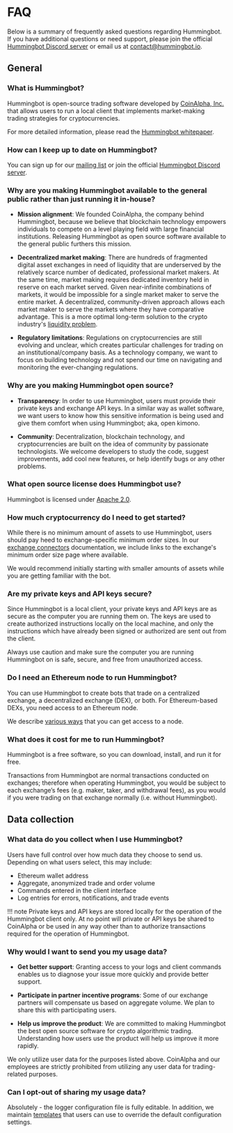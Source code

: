 # FAQ

Below is a summary of frequently asked questions regarding Hummingbot.  If you have additional questions or need support, please join the official [Hummingbot Discord server](https://discord.hummingbot.io) or email us at [contact@hummingbot.io](mailto:contact@hummingbot.io). 

## General

### What is Hummingbot?

Hummingbot is open-source trading software developed by [CoinAlpha, Inc.](https://coinalpha.com) that allows users to run a local client that implements market-making trading strategies for cryptocurrencies.

For more detailed information, please read the [Hummingbot whitepaper](https://www.hummingbot.io/whitepaper.pdf).

### How can I keep up to date on Hummingbot?

You can sign up for our [mailing list](https://hummingbot.io) or join the official [Hummingbot Discord server](https://discord.hummingbot.io).
 
### Why are you making Hummingbot available to the general public rather than just running it in-house?

- **Mission alignment**: We founded CoinAlpha, the company behind Hummingbot, because we believe that blockchain technology empowers individuals to compete on a level playing field with large financial institutions. Releasing Hummingbot as open source software available to the general public furthers this mission.

- **Decentralized market making**: There are hundreds of fragmented digital asset exchanges in need of liquidity that are underserved by the relatively scarce number of dedicated, professional market makers. At the same time, market making requires dedicated inventory held in reserve on each market served. Given near-infinite combinations of markets, it would be impossible for a single market maker to serve the entire market. A decentralized, community-driven approach allows each market maker to serve the markets where they have comparative advantage. This is a more optimal long-term solution to the crypto industry's [liquidity problem](https://www.hummingbot.io/blog/2019-01-thin-crust-of-liquidity/).

- **Regulatory limitations**: Regulations on cryptocurrencies are still evolving and unclear, which creates particular challenges for trading on an institutional/company basis.  As a technology company, we want to focus on building technology and not spend our time on navigating and monitoring the ever-changing regulations.  

### Why are you making Hummingbot open source?

- **Transparency**: In order to use Hummingbot, users must provide their private keys and exchange API keys.  In a similar way as wallet software, we want users to know how this sensitive information is being used and give them comfort when using Hummingbot; aka, open kimono.

- **Community**: Decentralization, blockchain technology, and cryptocurrencies are built on the idea of community by passionate technologists.  We welcome developers to study the code, suggest improvements, add cool new features, or help identify bugs or any other problems.

### What open source license does Hummingbot use?

Hummingbot is licensed under [Apache 2.0](https://github.com/CoinAlpha/hummingbot/blob/master/LICENSE).

### How much cryptocurrency do I need to get started?

While there is no minimum amount of assets to use Hummingbot, users should pay heed to exchange-specific minimum order sizes. In our [exchange connectors](/connectors) documentation, we include links to the exchange's minimum order size page where available.

We would recommend initially starting with smaller amounts of assets while you are getting familiar with the bot.

### Are my private keys and API keys secure?

Since Hummingbot is a local client, your private keys and API keys are as secure as the computer you are running them on.  The keys are used to create authorized instructions locally on the local machine, and only the instructions which have already been signed or authorized are sent out from the client.

Always use caution and make sure the computer you are running Hummingbot on is safe, secure, and free from unauthorized access.

### Do I need an Ethereum node to run Hummingbot?

You can use Hummingbot to create bots that trade on a centralized exchange, a decentralized exchange (DEX), or both. For Ethereum-based DEXs, you need access to an Ethereum node. 

We describe [various ways](/installation/node) that you can get access to a node.

### What does it cost for me to run Hummingbot?

Hummingbot is a free software, so you can download, install, and run it for free.

Transactions from Hummingbot are normal transactions conducted on exchanges; therefore when operating Hummingbot, you would be subject to each exchange’s fees (e.g. maker, taker, and withdrawal fees), as you would if you were trading on that exchange normally (i.e. without Hummingbot).

## Data collection

### What data do you collect when I use Hummingbot?

Users have full control over how much data they choose to send us. Depending on what users select, this may include:

- Ethereum wallet address
- Aggregate, anonymized trade and order volume
- Commands entered in the client interface
- Log entries for errors, notifications, and trade events

!!! note
    Private keys and API keys are stored locally for the operation of the Hummingbot client only. At no point will private or API keys be shared to CoinAlpha or be used in any way other than to authorize transactions required for the operation of Hummingbot.

### Why would I want to send you my usage data?

- **Get better support**: Granting access to your logs and client commands enables us to diagnose your issue more quickly and provide better support.

- **Participate in partner incentive programs**: Some of our exchange partners will compensate us based on aggregate volume. We plan to share this with participating users.

- **Help us improve the product**: We are committed to making Hummingbot the best open source software for crypto algorithmic trading. Understanding how users use the product will help us improve it more rapidly.

We only utilize user data for the purposes listed above. CoinAlpha and our employees are strictly prohibited from utilizing any user data for trading-related purposes.

### Can I opt-out of sharing my usage data?

Absolutely - the logger configuration file is fully editable. In addition, we maintain [templates](https://github.com/coinalpha/hummingbot/blob/master/hummingbot/templates) that users can use to override the default configuration settings. 

